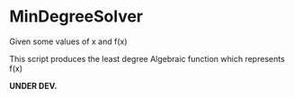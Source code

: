# MinDegreeSolver

Given some values of x and f(x)

This script produces the least degree Algebraic function which represents f(x)

**UNDER DEV.**


